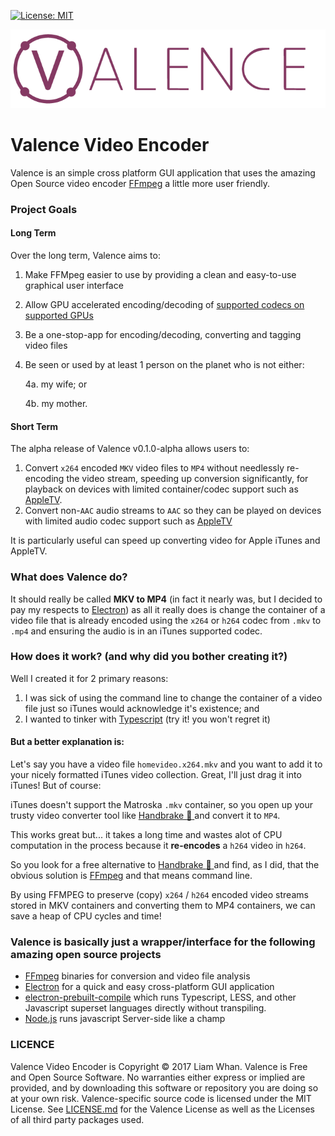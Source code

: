  [![License: MIT](https://img.shields.io/badge/License-MIT-green.svg)](https://opensource.org/licenses/MIT)

![Valence Video Encoder](./logo/banner-gh.png)
# Valence Video Encoder
Valence is an simple cross platform GUI application that uses the amazing Open Source video encoder [FFmpeg](https://ffmpeg.org) a little more user friendly. 

### Project Goals
#### Long Term
Over the long term, Valence aims to:
1. Make FFMpeg easier to use by providing a clean and easy-to-use graphical user interface
2. Allow GPU accelerated encoding/decoding of [supported codecs on supported GPUs](https://trac.ffmpeg.org/wiki/HWAccelIntro)  
3. Be a one-stop-app for encoding/decoding, converting and tagging video files 
4. Be seen or used by at least 1 person on the planet who is not either:

   4a. my wife; or
   
   4b. my mother.

#### Short Term
The alpha release of Valence v0.1.0-alpha allows users to:
1. Convert `x264` encoded `MKV` video files to `MP4` without needlessly re-encoding the video stream, speeding up conversion significantly, for playback on devices with limited container/codec support such as [AppleTV](https://www.apple.com/apple-tv/specs/). 
2. Convert non-`AAC` audio streams to `AAC` so they can be played on devices with limited audio codec support such as [AppleTV](https://www.apple.com/apple-tv/specs/)



It is particularly useful can speed up converting video for Apple iTunes and AppleTV.

### What does Valence do?
It should really be called **MKV to MP4** (in fact it nearly was, but I decided to pay my respects to [Electron](https://electron.atom.io)) 
as all it really does is change the container of a video file that is already encoded using the `x264` or `h264` codec from `.mkv` to `.mp4` 
and ensuring the audio is in an iTunes supported codec. 

### How does it work? (and why did you bother creating it?)
Well I created it for 2 primary reasons:

1. I was sick of using the command line to change the container of a video file just so iTunes would acknowledge it's existence; and
2. I wanted to tinker with [Typescript](https://typescriptlang.org) (try it! you won't regret it)


#### But a better explanation is:
Let's say you have a video file `homevideo.x264.mkv` and you want to add it to your nicely formatted iTunes video collection. Great, I'll just drag it into iTunes! But of course:

iTunes doesn't support the Matroska `.mkv` container, so you open up your trusty video converter tool like [Handbrake :pineapple: ](https://handbrake.fr)  and convert it to `MP4`.

This works great but... it takes a long time and wastes alot of CPU computation in the process because it **re-encodes** a `h264` video in `h264`.

So you look for a free alternative to [Handbrake :pineapple: ](https://handbrake.fr) and find, as I did, that the obvious solution is [FFmpeg](https://ffmpeg.org) and that means command line.

By using FFMPEG to preserve (copy) `x264` / `h264` encoded video streams stored in MKV containers and converting them to MP4 containers, we can save a heap of CPU cycles and time!


### Valence is basically just a wrapper/interface for the following amazing open source projects
* [FFmpeg](https://ffmpeg.org) binaries for conversion and video file analysis
* [Electron](https://electron.atom.io/) for a quick and easy cross-platform GUI application
* [electron-prebuilt-compile](https://github.com/electron-userland/electron-prebuilt-compile) which runs Typescript, LESS, and other Javascript superset languages directly without transpiling.
* [Node.js](https://nodejs.org) runs javascript Server-side like a champ

### LICENCE
Valence Video Encoder is Copyright &copy; 2017 Liam Whan. Valence is Free and Open Source Software. 
No warranties either express or implied are provided, and by downloading this software or repository you are doing so at your own risk. 
Valence-specific source code is licensed under the MIT License. See [LICENSE.md](LICENSE.md) for the Valence License as well as the Licenses of all third party packages used. 
